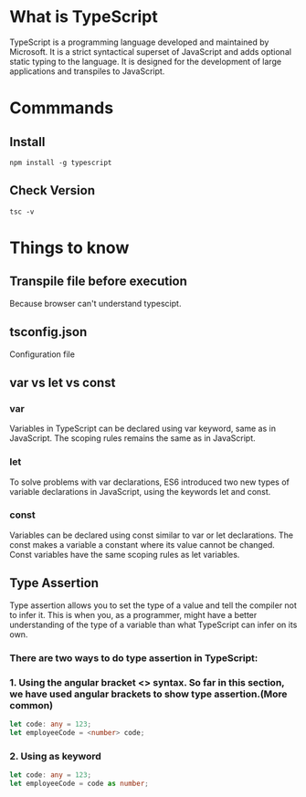 # What is TypeScript
TypeScript is a programming language developed and maintained by Microsoft. It is a strict syntactical superset of JavaScript and adds optional static typing to the language. It is designed for the development of large applications and transpiles to JavaScript.

# Commmands
## Install
```node
npm install -g typescript
```
## Check Version
```node
tsc -v
```

# Things to know
## Transpile file before execution
Because browser can't understand typescipt. 

## tsconfig.json
Configuration file

## var vs let vs const
### var
Variables in TypeScript can be declared using var keyword, same as in JavaScript. The scoping rules remains the same as in JavaScript.   
### let 
To solve problems with var declarations, ES6 introduced two new types of variable declarations in JavaScript, using the keywords let and const.   
###  const 
Variables can be declared using const similar to var or let declarations. The const makes a variable a constant where its value cannot be changed. Const variables have the same scoping rules as let variables.   

## Type Assertion
Type assertion allows you to set the type of a value and tell the compiler not to infer it. This is when you, as a programmer, might have a better understanding of the type of a variable than what TypeScript can infer on its own.
### There are two ways to do type assertion in TypeScript:
### 1. Using the angular bracket <> syntax. So far in this section, we have used angular brackets to show type assertion.(More common)
```typescript
let code: any = 123; 
let employeeCode = <number> code; 
```
### 2. Using as keyword
```typescript
let code: any = 123; 
let employeeCode = code as number;
```
